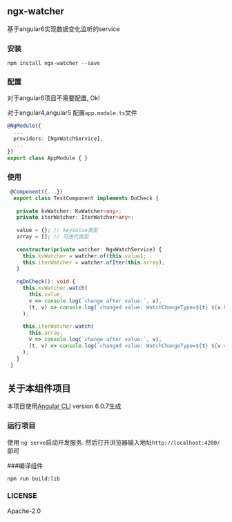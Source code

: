 ## ngx-watcher

基于angular6实现数据变化监听的service

### 安装

```
npm install ngx-watcher --save
```

### 配置

对于angular6项目不需要配置, Ok!

对于angular4,angular5 配置`app.module.ts`文件

```typescript
@NgModule({
  ...
  providers: [NgxWatchService],
  ...
})
export class AppModule { }

```

### 使用

```typescript
 @Component({...})
  export class TestComponent implements DoCheck {
 
   private kvWatcher: KvWatcher<any>;
   private iterWatcher: IterWatcher<any>;
 
   value = {}; // keyValue类型
   array = []; // 可迭代类型
 
   constructor(private watcher: NgxWatchService) {
     this.kvWatcher = watcher.of(this.value);
     this.iterWatcher = watcher.ofIter(this.array);
   }
 
   ngDoCheck(): void {
     this.kvWatcher.watch(
       this.value,
       v => console.log(`change after value:`, v),
       (t, v) => console.log(`changed value: WatchChangeType=${t} ${v.key} ${v.previousValue} ${v.currentValue}`)
     );
 
     this.iterWatcher.watch(
       this.array,
       v => console.log(`change after value:`, v),
       (t, v) => console.log(`changed value: WatchChangeType=${t} ${v.currentIndex} ${v.item} ${v.previousIndex} ${v.trackById}`)
     );
   }
 }
```


## 关于本组件项目

本项目使用[Angular CLI](https://github.com/angular/angular-cli) version 6.0.7生成

### 运行项目

使用 `ng serve`启动开发服务. 然后打开浏览器输入地址`http://localhost:4200/` 即可

###编译组件

```
npm run build:lib
```

### LICENSE

Apache-2.0
